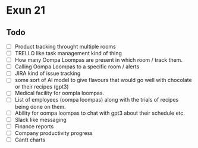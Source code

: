 # Exun 21

## Todo

- [ ] Product tracking throught multiple rooms
- [ ] TRELLO like task management kind of thing
- [ ] How many Oompa Loompas are present in which room / track them.
- [ ] Calling Oompa Loompas to a specific room / alerts
- [ ] JIRA kind of issue tracking
- [ ] some sort of AI model to give flavours that would go well with chocolate or their recipes (gpt3)
- [ ] Medical facility for oompla loompas.
- [ ] List of employees (oompa loompas) along with the trials of recipes being done on them.
- [ ] Ability for oompa loompas to chat with gpt3 about their schedule etc.
- [ ] Slack like messaging
- [ ] Finance reports
- [ ] Company productivity progress
- [ ] Gantt charts
